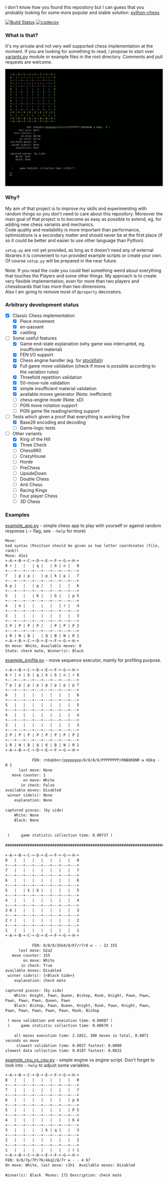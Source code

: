 I don't know how you found this repository but I can guess that you
probably looking for some more popular and stable solution: [python-chess](https://pypi.python.org/pypi/python-chess)

[![Build Status](https://travis-ci.org/gethiox/Chess.svg?branch=dev)](https://travis-ci.org/gethiox/Chess)
[![codecov](https://codecov.io/gh/gethiox/Chess/branch/dev/graph/badge.svg)](https://codecov.io/gh/gethiox/Chess)

### What is that?
It's my private and not very well supported chess implementation at the
moment. If you are looking for something to read, i propose to start
over [variants.py](chess/app/variants.py) module or example files in the
root directory. Comments and pull requests are welcome.

![cli_animation.gif](doc/cli_animation.gif)

### Why?
My aim of that project is to improve my skills and experimenting with
random things so you don't need to care about this repository.
Moreover the main goal of that project is to become as easy as possible
to extend, eg. for adding new chess variants and mechanics.  
Code quality and readability is more important than performance,
optimizations is a secondary matter and should never be at the first place
(if so it could be better and easier to use other language than Python).

`setup.py` are not yet provided, as long as it doesn't need any of
external libraries it is convenient to run provided example scripts
or create your own. Of course `setup.py` will be prepared in the near future.

Note:
If you read the code you could feel something weird about everything
that touches the Players and some other things. My approach is to
create very flexible implementation, even for more than two players
and chessboards that has more than two dimensions.  
Also I am going to remove most of `@property` decorators.

### Arbitrary development status
- [x] Classic Chess implementation
  - [x] Piece movement
  - [x] en-passant
  - [x] castling
- [ ] Some useful features
  - [x] Game end-state explanation (why game was interrupted, eg. insufficient material)
  - [x] FEN I/O support
  - [x] Chess engine handler (eg. for [stockfish](https://stockfishchess.org/))
  - [x] Full game move validation (check if move is possible according to the variation rules)
  - [x] Threefold repetition validation
  - [x] 50-move-rule validation
  - [x] simple insufficient material validation
  - [x] available moves generator (Note: inefficient)
  - [ ] chess-engine mode (Note: xD)
  - [ ] PGN move notation support
  - [ ] PGN game file reading/writing support
- [ ] Tests which given a proof that everything is working fine
  - [x] Base26 encoding and decoding
  - [ ] Game-logic tests
- [ ] Other variants
  - [x] King of the Hill
  - [x] Three Check
  - [ ] Chess960
  - [ ] CrazyHouse
  - [ ] Horde
  - [ ] PreChess
  - [ ] UpsideDown
  - [ ] Double Chess
  - [ ] Anti Chess
  - [ ] Racing Kings
  - [ ] Four player Chess
  - [ ] 3D Chess

### Examples

[example_app.py](example_app.py) - simple chess app to play with yourself
or against random response (`-r` flag, see `--help` for more)
```text
Move: 
bad syntax (Position should be given as two letter coordinates (file, rank))
Move: d1e1
+-A-+-B-+-C-+-D-+-E-+-F-+-G-+-H-+
8 r |   |   | q |   | b | n |   8
+---+---+---+---+---+---+---+---+
7   | p | p |   | p | k | p |   7
+---+---+---+---+---+---+---+---+
6 p |   |   | p |   |   |   |   6
+---+---+---+---+---+---+---+---+
5   |   |   | K |   | b |   | p 5
+---+---+---+---+---+---+---+---+
4   | n |   |   |   |   | r |   4
+---+---+---+---+---+---+---+---+
3   |   |   |   |   |   |   |   3
+---+---+---+---+---+---+---+---+
2 P | P | P | P |   | P | P | P 2
+---+---+---+---+---+---+---+---+
1 R | N | B |   | Q | B | N | R 1
+-A-+-B-+-C-+-D-+-E-+-F-+-G-+-H-+
On move: White, Available moves: 0
State: check mate, Winner(s): Black
```

[example_profile.py](example_profile.py) - move sequence executor, mainly for profiling purpose.
```text
+-A-+-B-+-C-+-D-+-E-+-F-+-G-+-H-+
8 r | n | b | q | k | b | n | r 8
+---+---+---+---+---+---+---+---+
7 p | p | p | p | p | p | p | p 7
+---+---+---+---+---+---+---+---+
6   |   |   |   |   |   |   |   6
+---+---+---+---+---+---+---+---+
5   |   |   |   |   |   |   |   5
+---+---+---+---+---+---+---+---+
4   |   |   |   |   |   |   |   4
+---+---+---+---+---+---+---+---+
3   |   |   |   |   |   |   |   3
+---+---+---+---+---+---+---+---+
2 P | P | P | P | P | P | P | P 2
+---+---+---+---+---+---+---+---+
1 R | N | B | Q | K | B | N | R 1
+-A-+-B-+-C-+-D-+-E-+-F-+-G-+-H-+

            FEN: rnbqkbnr/pppppppp/8/8/8/8/PPPPPPPP/RNBQKBNR w KQkq - 0 1
      last move: None
   move counter: 1
        on move: White
       in check: False
available moves: Disabled
 winner side(s): None
    explanation: None

captured pieces: (by side)
    White: None
    Black: None


 (     game statistic collection time: 0.00737 )

############################################################################

+-A-+-B-+-C-+-D-+-E-+-F-+-G-+-H-+
8   |   |   |   |   |   |   |   8
+---+---+---+---+---+---+---+---+
7   |   |   |   |   |   |   |   7
+---+---+---+---+---+---+---+---+
6   |   |   |   |   |   |   |   6
+---+---+---+---+---+---+---+---+
5   |   | k | b |   |   |   |   5
+---+---+---+---+---+---+---+---+
4   |   |   |   |   |   |   |   4
+---+---+---+---+---+---+---+---+
3 K |   |   |   |   |   |   |   3
+---+---+---+---+---+---+---+---+
2 r |   |   |   |   |   |   |   2
+---+---+---+---+---+---+---+---+
1   |   |   |   |   |   |   |   1
+-A-+-B-+-C-+-D-+-E-+-F-+-G-+-H-+

            FEN: 8/8/8/2kb4/8/K7/r7/8 w - - 22 155
      last move: b2a2
   move counter: 155
        on move: White
       in check: True
available moves: Disabled
 winner side(s): {<Black Side>}
    explanation: check mate

captured pieces: (by side)
    White: Knight, Pawn, Queen, Bishop, Rook, Knight, Pawn, Pawn, Pawn, Pawn, Pawn, Queen, Pawn
    Black: Bishop, Pawn, Queen, Knight, Rook, Pawn, Knight, Pawn, Pawn, Pawn, Pawn, Pawn, Pawn, Rook, Bishop

 ( move validation and execution time: 0.00087 )
 (     game statistic collection time: 0.00670 )

    all moves execution time: 2.1852, 308 moves in total, 0.0071 seconds on move
     slowest validation time: 0.0027 fastest: 0.0008
slowest data collection time: 0.0187 fastest: 0.0015
```

[example_cpu_vs_cpu.py](example_cpu_vs_cpu.py) - simple engine vs engine script.
Don't forget to look into `--help` to adjust some variables.
```text
+-A-+-B-+-C-+-D-+-E-+-F-+-G-+-H-+
8   |   |   |   |   |   |   |   8
+---+---+---+---+---+---+---+---+
7   |   |   |   |   |   |   |   7
+---+---+---+---+---+---+---+---+
6   |   |   |   |   |   |   | p 6
+---+---+---+---+---+---+---+---+
5   |   |   |   |   |   |   | P 5
+---+---+---+---+---+---+---+---+
4   |   |   |   |   |   |   | K 4
+---+---+---+---+---+---+---+---+
3   |   |   |   | k | q |   |   3
+---+---+---+---+---+---+---+---+
2   |   |   |   |   |   |   |   2
+---+---+---+---+---+---+---+---+
1   |   |   |   |   |   |   | r 1
+-A-+-B-+-C-+-D-+-E-+-F-+-G-+-H-+
FEN: 8/8/7p/7P/7K/4kq2/8/7r w - - 4 87
On move: White, last move: c1h1  Available moves: Disabled

Winner(s): Black  Moves: 172 Description: check mate
```